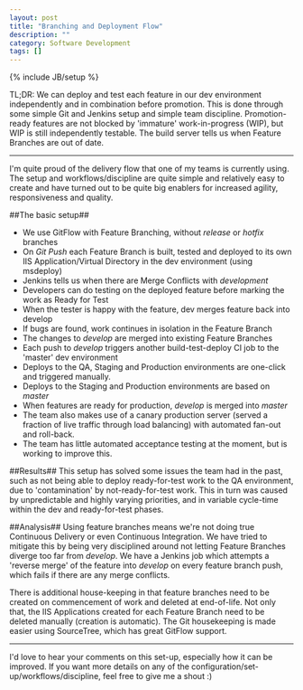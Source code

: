 ```yaml
---
layout: post
title: "Branching and Deployment Flow"
description: ""
category: Software Development
tags: []
---
```

{% include JB/setup %}

TL;DR: We can deploy and test each feature in our dev environment independently and in combination before promotion. This is done through some simple Git and Jenkins setup and simple team discipline. Promotion-ready features are not blocked by 'immature' work-in-progress (WIP), but WIP is still independently testable. The build server tells us when Feature Branches are out of date.

----------

I'm quite proud of the delivery flow that one of my teams is currently using. The setup and workflows/discipline are quite simple and relatively easy to create and have turned out to be quite big enablers for increased agility, responsiveness and quality.

##The basic setup##
- We use GitFlow with Feature Branching, without *release* or *hotfix* branches
- On *Git Push* each Feature Branch is built, tested and deployed to its own IIS Application/Virtual Directory in the dev environment (using msdeploy)
- Jenkins tells us when there are Merge Conflicts with *development*
- Developers can do testing on the deployed feature before marking the work as Ready for Test
- When the tester is happy with the feature, dev merges feature back into develop
- If bugs are found, work continues in isolation in the Feature Branch
- The changes to *develop* are merged into existing Feature Branches
- Each push to *develop* triggers another build-test-deploy CI job to the 'master' dev environment
- Deploys to the QA, Staging and Production environments are one-click and triggered manually. 
- Deploys to the Staging and Production environments are based on *master*
- When features are ready for production, *develop* is merged into *master*
- The team also makes use of a canary production server (served a fraction of live traffic through load balancing) with automated fan-out and roll-back.
- The team has little automated acceptance testing at the moment, but is working to improve this.

##Results##
This setup has solved some issues the team had in the past, such as not being able to deploy ready-for-test work to the QA environment, due to 'contamination' by not-ready-for-test work. This in turn was caused by unpredictable and highly varying priorities, and in variable cycle-time within the dev and ready-for-test phases. 

##Analysis##
Using feature branches means we're not doing true Continuous Delivery or even Continuous Integration. We have tried to mitigate this by being very disciplined around not letting Feature Branches diverge too far from *develop*. We have a Jenkins job which attempts a 'reverse merge' of the feature into *develop* on every feature branch push, which fails if there are any merge conflicts.

There is additional house-keeping in that feature branches need to be created on commencement of work and deleted at end-of-life. Not only that, the IIS Applications created for each Feature Branch need to be deleted manually (creation is automatic). The Git housekeeping is made easier using SourceTree, which has great GitFlow support.

--------

I'd love to hear your comments on this set-up, especially how it can be improved. If you want more details on any of the configuration/set-up/workflows/discipline, feel free to give me a shout :)



